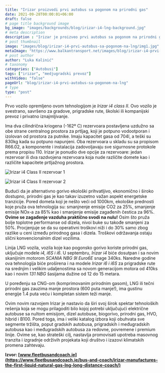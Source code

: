 ```yaml
---
title: "Irizar proizvodi prvi autobus sa pogonom na prirodni gas"
date: 2021-09-28T00:00:01+06:00
draft: false
# page title background image
bg_image: "images/backgrounds/blog/irizar-i4-lng-background.jpg"
# meta description
description : "Irizar je proizveo prvi autobus sa pogonom na prirodni gas, **Irizar i4**, koji sa punim rezervoarom može da pređe više od 1000km i samim tim je pogodan za međugradske rute. Ova opcija je dodatak širokom spektru tehnologija i održivih goriva koje irizar trenutno nudi."
# post thumbnail
image: "images/blog/irizar-i4-prvi-autobus-sa-pogonom-na-lng/img1.jpg"
metaImage: "https://www.balkantransport.net/images/blog/irizar-i4-prvi-autobus-sa-pogonom-na-lng/img1.jpg"
# post author
author: "Luka Kalinić"
# taxonomy
categories: ["Autobusi"]
tags: ["irizar", "medjugradski prevoz"]
withVideo: "false"
pageUrl: "blog/irizar-i4-prvi-autobus-sa-pogonom-na-lng"
# type
type: "post"
---
```


Prvo vozilo opremljeno ovom tehnologijom je *Irizar i4 class II*. Ovo vozilo je svestrano, savršeno za gradove, prigradske rute, školski ili kompanijski prevoz i privatno iznajmljivanje.

Ima dva cilindrična kriogena (-162º C) rezervoara postavljena uzdužno sa obe strane centralnog prostora za prtljag, koji je potpuno vodootporan i izolovan od prostora za putnike. Imaju kapacitet gasa od 704l, a teški su 830kg kada su potpuno napunjeni. Oba rezervoara u skladu su sa propisom R66.02, a komponente i instalacija zadovoljavaju sve sigurnosne protokole prema propisu 110. Irizar je ponudio dve opcije za rezervoare: jedan rezervoar ili dva razdvojena rezervoara koja nude različite domete kao i različite kapacitete prtljažnog prostora.

![Irizar i4 Class II rezervoar 1](/images/blog/irizar-i4-prvi-autobus-sa-pogonom-na-lng/img2.jpg "Irizar i4 Class II rezervoar 1")

![Irizar i4 Class II rezervoar 2](/images/blog/irizar-i4-prvi-autobus-sa-pogonom-na-lng/img3.jpg "Irizar i4 Class II rezervoar 2")

Budući da je alternativno gorivo ekološki prihvatljivo, ekonomično i široko dostupno, prirodni gas je kao takav izuzetno važan aspekt energetske tranzicije. Pored dometa koji je nešto veći od 1000km, ekološke prednosti koje pruža ova tehnologija su: smanjnenje emisije CO2 za 25%, smanjenje emisije NOx-a za 85% kao i smanjenje emisije zagađenih čestica za 96%. **Ovime se zagađenje vazduha praktično svodi na nulu!** Osim što pruža bolje toplotne performanse od dizela, nivoi buke su takođe smanjeni za 50%. Procjenjuje se da su operativni troškovi niži i do 30% samo zbog razlike u ceni između prirodnog gasa i dizela. Troškovi održavanja ostaju slični konvencionalnim dizel vozilima.

Linija LNG vozila, vozila koje kao pogonsko gorivo koriste prirodni gas, uključuje modele *i4, i6S i i6*. U septembru, *Irizar i4* biće dosutpan i sa novim skanijinim motorom *SCANIA NBG 9l Euro6E* snage 340ks. Naredne godine ova tehnologija biće proširena i na modele *Irizar i6 i i6S* za prigradske rute na srednjim i velikim udaljenostima sa novom generacijom motora od 410ks kao i novim *131 NBG* šasijama dužine od 12 do 15 metara.

U poređenju sa CNG-om (komprimovanim prirodnim gasom), LNG ili tečni prirodni gas zauzima manje prostora (600 puta manje!), ima gustinu energije 1.4 puta veću i kompletan sistem teži manje.

Ovim novim razvojem Irizar je nastavio da širi svoj širok spektar tehnoloških rešenja koja se mogu prilagoditi bilo kojoj potrebi uključujući električne autobuse sa nultom emisijom, dizel autobuse, biogorivo, prirodni gas, HVO, hibrid i B100. Pored toga, ima i veliki katalog izbora koji obuhvata sve segmente tržišta, poput gradskih autobusa, prigradskih i međugradskih autobusa kao i međugradskih autobusa za redovne, povremene i premium linije. Ovime se, kao strateški cilj, nastavlja promovisati upotreba masovnog tranzita i izgradnje održivih projekata koji društvo i izazovi klimatskih promena zahtevaju.

**Izvor: [www.fleetbusandcoach.ie](https://www.fleetbusandcoach.ie/bus-and-coach/irizar-manufactures-the-first-liquid-natural-gas-lng-long-distance-coach/)**